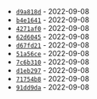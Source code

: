 *  [`d9a818d`](https://github.com/dotdwebo/learn-tailwindcss/commit/d9a818d) - 2022-09-08
*  [`b4e1641`](https://github.com/dotdwebo/learn-tailwindcss/commit/b4e1641) - 2022-09-08
*  [`4271af0`](https://github.com/dotdwebo/learn-tailwindcss/commit/4271af0) - 2022-09-08
*  [`62d6045`](https://github.com/dotdwebo/learn-tailwindcss/commit/62d6045) - 2022-09-08
*  [`d67fd21`](https://github.com/dotdwebo/learn-tailwindcss/commit/d67fd21) - 2022-09-08
*  [`51a56ce`](https://github.com/dotdwebo/learn-tailwindcss/commit/51a56ce) - 2022-09-08
*  [`7c6b310`](https://github.com/dotdwebo/learn-tailwindcss/commit/7c6b310) - 2022-09-08
*  [`d1eb297`](https://github.com/dotdwebo/learn-tailwindcss/commit/d1eb297) - 2022-09-08
*  [`71754b8`](https://github.com/dotdwebo/learn-tailwindcss/commit/71754b8) - 2022-09-08
*  [`91dd9da`](https://github.com/dotdwebo/learn-tailwindcss/commit/91dd9da) - 2022-09-08
